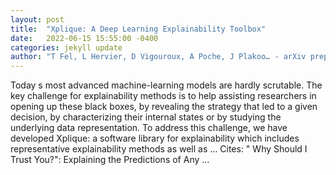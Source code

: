 ```yaml
---
layout: post
title:  "Xplique: A Deep Learning Explainability Toolbox"
date:   2022-06-15 15:55:00 -0400
categories: jekyll update
author: "T Fel, L Hervier, D Vigouroux, A Poche, J Plakoo… - arXiv preprint arXiv …, 2022"
---
```

Today s most advanced machine-learning models are hardly scrutable. The key challenge for explainability methods is to help assisting researchers in opening up these black boxes, by revealing the strategy that led to a given decision, by characterizing their internal states or by studying the underlying data representation. To address this challenge, we have developed Xplique: a software library for explainability which includes representative explainability methods as well as …
Cites: ‪" Why Should I Trust You?": Explaining the Predictions of Any …‬  